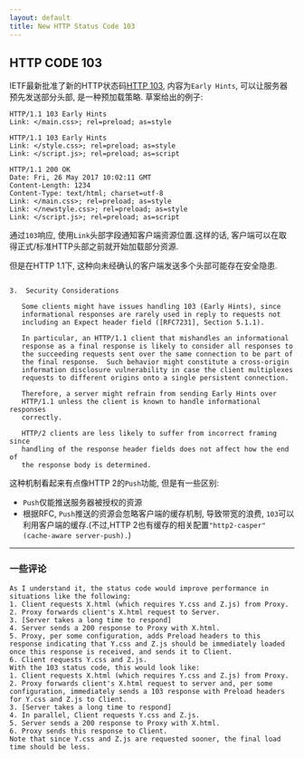 ```yaml
---
layout: default
title: New HTTP Status Code 103
---
```


## HTTP CODE 103

IETF最新批准了新的HTTP状态码[HTTP 103](https://datatracker.ietf.org/doc/draft-ietf-httpbis-early-hints/?include_text=1), 内容为`Early Hints`, 可以让服务器预先发送部分头部, 是一种预加载策略. 草案给出的例子:
```HTTP
HTTP/1.1 103 Early Hints
Link: </main.css>; rel=preload; as=style

HTTP/1.1 103 Early Hints
Link: </style.css>; rel=preload; as=style
Link: </script.js>; rel=preload; as=script

HTTP/1.1 200 OK
Date: Fri, 26 May 2017 10:02:11 GMT
Content-Length: 1234
Content-Type: text/html; charset=utf-8
Link: </main.css>; rel=preload; as=style
Link: </newstyle.css>; rel=preload; as=style
Link: </script.js>; rel=preload; as=script
```
通过`103`响应, 使用`Link`头部字段通知客户端资源位置.这样的话, 客户端可以在取得正式/标准HTTP头部之前就开始加载部分资源.

但是在HTTP 1.1下, 这种向未经确认的客户端发送多个头部可能存在安全隐患.
```rfc

3.  Security Considerations

   Some clients might have issues handling 103 (Early Hints), since
   informational responses are rarely used in reply to requests not
   including an Expect header field ([RFC7231], Section 5.1.1).

   In particular, an HTTP/1.1 client that mishandles an informational
   response as a final response is likely to consider all responses to
   the succeeding requests sent over the same connection to be part of
   the final response.  Such behavior might constitute a cross-origin
   information disclosure vulnerability in case the client multiplexes
   requests to different origins onto a single persistent connection.

   Therefore, a server might refrain from sending Early Hints over
   HTTP/1.1 unless the client is known to handle informational responses
   correctly.

   HTTP/2 clients are less likely to suffer from incorrect framing since
   handling of the response header fields does not affect how the end of
   the response body is determined.
```

这种机制看起来有点像HTTP 2的`Push`功能, 但是有一些区别:
- `Push`仅能推送服务器被授权的资源
- 根据RFC, `Push`推送的资源会忽略客户端的缓存机制, 导致带宽的浪费, `103`可以利用客户端的缓存.(不过,HTTP 2也有缓存的相关配置`"http2-casper" (cache-aware server-push).`)

----
### 一些评论

```text
As I understand it, the status code would improve performance in situations like the following:
1. Client requests X.html (which requires Y.css and Z.js) from Proxy.
2. Proxy forwards client's X.html request to Server.
3. [Server takes a long time to respond]
4. Server sends a 200 response to Proxy with X.html.
5. Proxy, per some configuration, adds Preload headers to this response indicating that Y.css and Z.js should be immediately loaded once this response is received, and sends it to Client.
6. Client requests Y.css and Z.js.
With the 103 status code, this would look like:
1. Client requests X.html (which requires Y.css and Z.js) from Proxy.
2. Proxy forwards client's X.html request to server and, per some configuration, immediately sends a 103 response with Preload headers for Y.css and Z.js to Client.
3. [Server takes a long time to respond]
4. In parallel, Client requests Y.css and Z.js.
5. Server sends a 200 response to Proxy with X.html.
6. Proxy sends this response to Client.
Note that since Y.css and Z.js are requested sooner, the final load time should be less.
```
